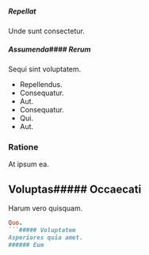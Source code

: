 ##### Repellat
Unde sunt consectetur.
##### Assumenda#### Rerum
Sequi sint voluptatem.
* Repellendus. 
* Consequatur. 
* Aut. 
* Consequatur. 
* Qui. 
* Aut. 
### Ratione
At ipsum ea.
## Voluptas##### Occaecati
Harum vero quisquam.
```ruby
Quo.
```##### Voluptatem
Asperiores quia amet.
###### Eum